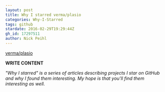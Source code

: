 ```yaml
---
layout: post
title: Why I starred verma/plasio
categories: Why-I-Starred
tags: github
stardate: 2016-02-29T19:29:44Z
gh_id: 17297511
author: Nick Peihl
---
```


[verma/plasio](star.repo.html_url)

**WRITE CONTENT**

*"Why I starred" is a series of articles describing projects I star on GitHub and why I found them interesting. My hope is that you'll find them interesting as well.*


